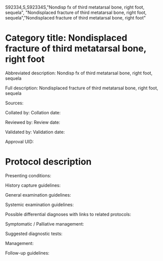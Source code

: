 S92334,S,S92334S,"Nondisp fx of third metatarsal bone, right foot, sequela", "Nondisplaced fracture of third metatarsal bone, right foot, sequela","Nondisplaced fracture of third metatarsal bone, right foot"
# Category title: Nondisplaced fracture of third metatarsal bone, right foot

Abbreviated description: Nondisp fx of third metatarsal bone, right foot, sequela

Full description: Nondisplaced fracture of third metatarsal bone, right foot, sequela

Sources:

Collated by:
Collation date:

Reviewed by:
Review date:

Validated by:
Validation date:

Approval UID:

# Protocol description

Presenting conditions:

History capture guidelines:

General examination guidelines:

Systemic examination guidelines:

Possible differential diagnoses with links to related protocols:

Symptomatic / Palliative management:

Suggested diagnostic tests:

Management:

Follow-up guidelines:
